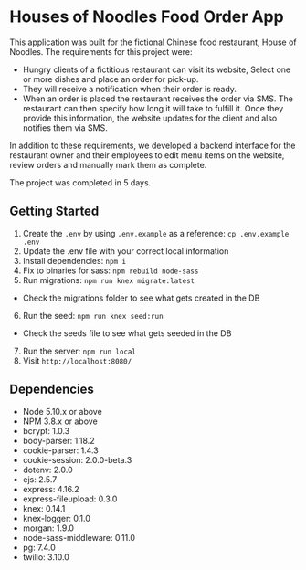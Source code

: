 # Houses of Noodles Food Order App

This application was built for the fictional Chinese food restaurant, House of Noodles. The requirements for this project were:

* Hungry clients of a fictitious restaurant can visit its website, Select one or more dishes and place an order for pick-up.
* They will receive a notification when their order is ready.
* When an order is placed the restaurant receives the order via SMS. The restaurant can then specify how long it will take to fulfill it. Once they provide this information, the website updates for the client and also notifies them via SMS.

In addition to these requirements, we developed a backend interface for the restaurant owner and their employees to edit menu items on the website, review orders and manually mark them as complete.

The project was completed in 5 days.

## Getting Started

1. Create the `.env` by using `.env.example` as a reference: `cp .env.example .env`
2. Update the .env file with your correct local information
3. Install dependencies: `npm i`
4. Fix to binaries for sass: `npm rebuild node-sass`
5. Run migrations: `npm run knex migrate:latest`
  - Check the migrations folder to see what gets created in the DB
6. Run the seed: `npm run knex seed:run`
  - Check the seeds file to see what gets seeded in the DB
7. Run the server: `npm run local`
8. Visit `http://localhost:8080/`

## Dependencies

- Node 5.10.x or above
- NPM 3.8.x or above
- bcrypt: 1.0.3
- body-parser: 1.18.2
- cookie-parser: 1.4.3
- cookie-session: 2.0.0-beta.3
- dotenv: 2.0.0
- ejs: 2.5.7
- express: 4.16.2
- express-fileupload: 0.3.0
- knex: 0.14.1
- knex-logger: 0.1.0
- morgan: 1.9.0
- node-sass-middleware: 0.11.0
- pg: 7.4.0
- twilio: 3.10.0
